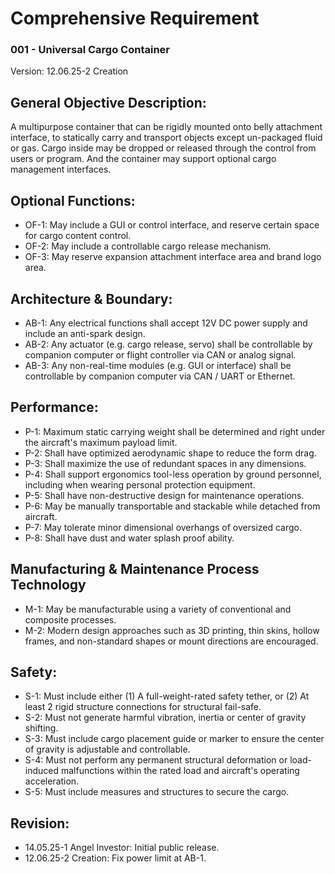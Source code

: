 # Comprehensive Requirement 
### 001 - Universal Cargo Container
Version: 12.06.25-2 Creation

## General Objective Description:
A multipurpose container that can be rigidly mounted onto belly attachment interface, to statically carry and transport objects except un-packaged fluid or gas. 
Cargo inside may be dropped or released through the control from users or program. And the container may support optional cargo management interfaces.

## Optional Functions:
- OF-1: May include a GUI or control interface, and reserve certain space for cargo content control.
- OF-2: May include a controllable cargo release mechanism.
- OF-3: May reserve expansion attachment interface area and brand logo area.

## Architecture & Boundary:
- AB-1: Any electrical functions shall accept 12V DC power supply and include an anti-spark design.
- AB-2: Any actuator (e.g. cargo release, servo) shall be controllable by companion computer or flight controller via CAN or analog signal.
- AB-3: Any non-real-time modules (e.g. GUI or interface) shall be controllable by companion computer via CAN / UART or Ethernet.

## Performance:
- P-1: Maximum static carrying weight shall be determined and right under the aircraft's maximum payload limit.
- P-2: Shall have optimized aerodynamic shape to reduce the form drag.
- P-3: Shall maximize the use of redundant spaces in any dimensions.
- P-4: Shall support ergonomics tool-less operation by ground personnel, including when wearing personal protection equipment.
- P-5: Shall have non-destructive design for maintenance operations.
- P-6: May be manually transportable and stackable while detached from aircraft.
- P-7: May tolerate minor dimensional overhangs of oversized cargo.
- P-8: Shall have dust and water splash proof ability.

## Manufacturing & Maintenance Process Technology
- M-1: May be manufacturable using a variety of conventional and composite processes.
- M-2: Modern design approaches such as 3D printing, thin skins, hollow frames, and non-standard shapes or mount directions are encouraged.

## Safety:
- S-1: Must include either (1) A full-weight-rated safety tether, or (2) At least 2 rigid structure connections for structural fail-safe.
- S-2: Must not generate harmful vibration, inertia or center of gravity shifting.
- S-3: Must include cargo placement guide or marker to ensure the center of gravity is adjustable and controllable.
- S-4: Must not perform any permanent structural deformation or load-induced malfunctions within the rated load and aircraft's operating acceleration.
- S-5: Must include measures and structures to secure the cargo.

## Revision:
- 14.05.25-1 Angel Investor: Initial public release.
- 12.06.25-2 Creation: Fix power limit at AB-1.
